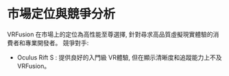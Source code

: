 # 市場定位與競爭分析
VRFusion 在市場上的定位為高性能至尊選擇, 針對尋求高品質虛擬現實體驗的消費者和專業開發者。
競爭對手:
- Oculus Rift S : 提供良好的入門級 VR體驗, 但在顯示清晰度和追蹤能力上不及 VRFusion。